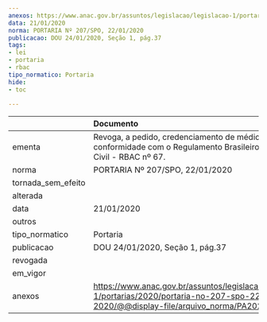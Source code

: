 ```yaml
---
anexos: https://www.anac.gov.br/assuntos/legislacao/legislacao-1/portarias/2020/portaria-no-207-spo-22-01-2020/@@display-file/arquivo_norma/PA2020-0207.pdf
data: 21/01/2020
norma: PORTARIA Nº 207/SPO, 22/01/2020
publicacao: DOU 24/01/2020, Seção 1, pág.37
tags:
- lei
- portaria
- rbac
tipo_normatico: Portaria
hide: 
- toc 
 
---
```


|                    | Documento                                                                                                                                           |
|:-------------------|:----------------------------------------------------------------------------------------------------------------------------------------------------|
| ementa             | Revoga, a pedido, credenciamento de médico, em conformidade com o Regulamento Brasileiro de Aviação Civil - RBAC nº 67.                             |
| norma              | PORTARIA Nº 207/SPO, 22/01/2020                                                                                                                     |
| tornada_sem_efeito |                                                                                                                                                     |
| alterada           |                                                                                                                                                     |
| data               | 21/01/2020                                                                                                                                          |
| outros             |                                                                                                                                                     |
| tipo_normatico     | Portaria                                                                                                                                            |
| publicacao         | DOU 24/01/2020, Seção 1, pág.37                                                                                                                     |
| revogada           |                                                                                                                                                     |
| em_vigor           |                                                                                                                                                     |
| anexos             | https://www.anac.gov.br/assuntos/legislacao/legislacao-1/portarias/2020/portaria-no-207-spo-22-01-2020/@@display-file/arquivo_norma/PA2020-0207.pdf |
